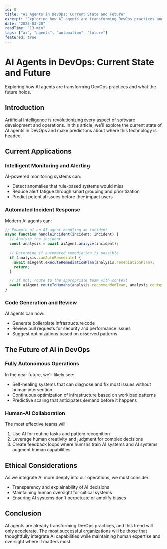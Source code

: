 ```yaml
---
id: 8
title: "AI Agents in DevOps: Current State and Future"
excerpt: "Exploring how AI agents are transforming DevOps practices and what the future holds."
date: "2025-03-20"
readTime: "13 min"
tags: ["ai", "agents", "automation", "future"]
featured: true
---
```


# AI Agents in DevOps: Current State and Future

Exploring how AI agents are transforming DevOps practices and what the future holds.

## Introduction

Artificial Intelligence is revolutionizing every aspect of software development and operations. In this article, we'll explore the current state of AI agents in DevOps and make predictions about where this technology is headed.

## Current Applications

### Intelligent Monitoring and Alerting

AI-powered monitoring systems can:

- Detect anomalies that rule-based systems would miss
- Reduce alert fatigue through smart grouping and prioritization
- Predict potential issues before they impact users

### Automated Incident Response

Modern AI agents can:

```typescript
// Example of an AI agent handling an incident
async function handleIncident(incident: Incident) {
  // Analyze the incident
  const analysis = await aiAgent.analyze(incident);
  
  // Determine if automated remediation is possible
  if (analysis.canAutoRemediate) {
    await aiAgent.executeRemediationPlan(analysis.remediationPlan);
    return;
  }
  
  // If not, route to the appropriate team with context
  await aiAgent.routeToHumans(analysis.recommendedTeam, analysis.context);
}
```

### Code Generation and Review

AI agents can now:

- Generate boilerplate infrastructure code
- Review pull requests for security and performance issues
- Suggest optimizations based on observed patterns

## The Future of AI in DevOps

### Fully Autonomous Operations

In the near future, we'll likely see:

- Self-healing systems that can diagnose and fix most issues without human intervention
- Continuous optimization of infrastructure based on workload patterns
- Predictive scaling that anticipates demand before it happens

### Human-AI Collaboration

The most effective teams will:

1. Use AI for routine tasks and pattern recognition
2. Leverage human creativity and judgment for complex decisions
3. Create feedback loops where humans train AI systems and AI systems augment human capabilities

## Ethical Considerations

As we integrate AI more deeply into our operations, we must consider:

- Transparency and explainability of AI decisions
- Maintaining human oversight for critical systems
- Ensuring AI systems don't perpetuate or amplify biases

## Conclusion

AI agents are already transforming DevOps practices, and this trend will only accelerate. The most successful organizations will be those that thoughtfully integrate AI capabilities while maintaining human expertise and oversight where it matters most.
